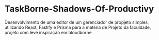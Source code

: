 # TaskBorne-Shadows-Of-Productivy

Desenvolvimento de uma editor de um gerenciador de propjeto simples, utilizando React, Fastify e Prisma para a matéria de Projeto da faculdade, projeto com leve inspiração em bloodborne
